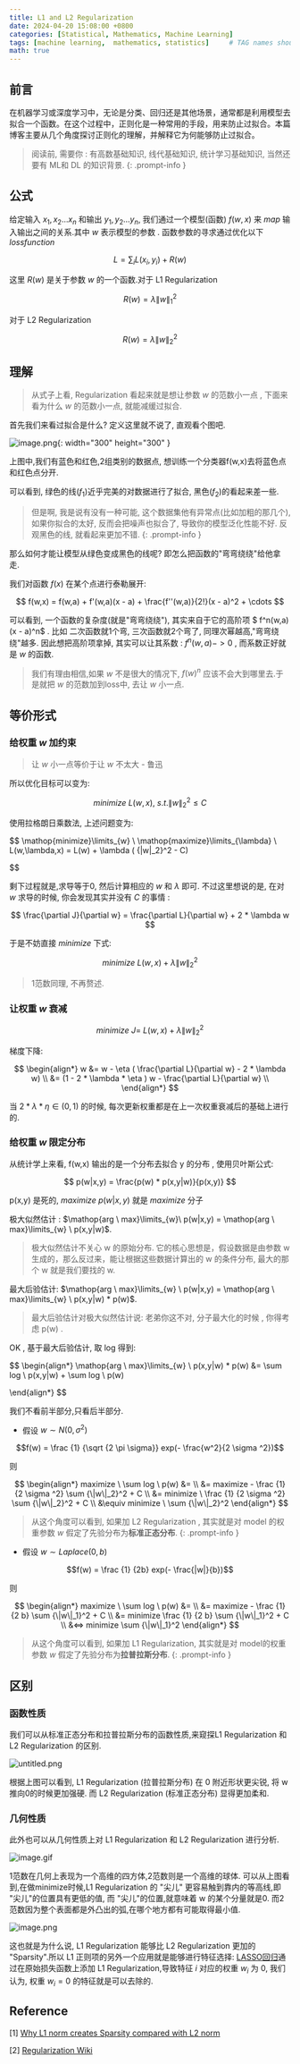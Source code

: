 ```yaml
---
title: L1 and L2 Regularization
date: 2024-04-20 15:08:00 +0800
categories: [Statistical, Mathematics, Machine Learning]
tags: [machine learning,  mathematics, statistics]     # TAG names should always be lowercase
math: true
---
```



## 前言

在机器学习或深度学习中，无论是分类、回归还是其他场景，通常都是利用模型去拟合一个函数。在这个过程中，正则化是一种常用的手段，用来防止过拟合。本篇博客主要从几个角度探讨正则化的理解，并解释它为何能够防止过拟合。


> 阅读前, 需要你 : 有高数基础知识, 线代基础知识, 统计学习基础知识, 当然还要有 ML和 DL 的知识背景.
{: .prompt-info }

## 公式

给定输入
$x_1,x_2...x_n$
和输出
$y_1,y_2...y_n$,
我们通过一个模型(函数)
$f(w,x)$
来 $map$ 输入输出之间的关系.其中 $w$ 表示模型的参数 . 函数参数的寻求通过优化以下 $loss function$

$$
L = \sum_{i} L(x_i,y_i)  + R(w)
$$

这里 $R(w)$ 是关于参数 $w$ 的一个函数.对于 L1 Regularization

$$R(w) = \lambda {\|w\|_1}^2$$

对于 L2 Regularization

$$R(w) = \lambda {\|w\|_2}^2$$ 


## 理解 

> 从式子上看, Regularization 看起来就是想让参数 $w$ 的范数小一点 , 下面来看为什么 $w$ 的范数小一点, 就能减缓过拟合. 


首先我们来看过拟合是什么? 定义这里就不说了, 直观看个图吧.

![image.png](https://s2.loli.net/2024/04/20/csCq1bnfWRQ7mg4.png){: width="300" height="300" }

上图中,我们有蓝色和红色,2组类别的数据点, 想训练一个分类器f(w,x)去将蓝色点和红色点分开. 

可以看到, 绿色的线($f_1$)近乎完美的对数据进行了拟合, 黑色($f_2$)的看起来差一些. 

> 但是啊, 我是说有没有一种可能, 这个数据集他有异常点(比如加粗的那几个), 如果你拟合的太好, 反而会把噪声也拟合了, 导致你的模型泛化性能不好. 反观黑色的线, 就看起来更加不错.
{: .prompt-info }

那么如何才能让模型从绿色变成黑色的线呢? 即怎么把函数的"弯弯绕绕"给他拿走. 

我们对函数 $f(x)$ 在某个点进行泰勒展开:

$$
f(w,x) = f(w,a) + f'(w,a)(x - a) + \frac{f''(w,a)}{2!}(x - a)^2 + \cdots
$$

可以看到, 一个函数的复杂度(就是"弯弯绕绕"), 其实来自于它的高阶项 $ f^n(w,a)(x - a)^n$ . 比如 二次函数就1个弯, 三次函数就2个弯了, 同理次幂越高,"弯弯绕绕"越多. 因此想把高阶项拿掉, 其实可以让其系数 : $f^n(w,a) -> 0$ , 而系数正好就是 $w$ 的函数. 

> 我们有理由相信,如果 $w$ 不是很大的情况下, $f(w)^n$ 应该不会大到哪里去.于是就把 $w$ 的范数加到loss中, 去让 $w$ 小一点.

## 等价形式

### 给权重 $w$ 加约束

> 让 $w$ 小一点等价于让 $w$ 不太大 - 鲁迅

所以优化目标可以变为:

$$
minimize \ L(w,x) , \ s.t. {\|w\|_2}^2 \leq C
$$

使用拉格朗日乘数法, 上述问题变为:

$$
\mathop{minimize}\limits_{w} \  \mathop{maximize}\limits_{\lambda} \ L(w,\lambda,x) = L(w) + \lambda ( {\|w\|_2}^2 -  C)

$$

剩下过程就是,求导等于0, 然后计算相应的 $w$ 和 $\lambda$ 即可. 不过这里想说的是, 在对 $w$ 求导的时候, 你会发现其实并没有 $C$ 的事情 :

$$
\frac{\partial J}{\partial w} = \frac{\partial L}{\partial w} + 2 * \lambda w
$$

于是不妨直接 $minimize$ 下式:

$$
minimize \ L(w,x) + \lambda {\|w\|_2}^2
$$

> 1范数同理, 不再赘述.

### 让权重 $w$ 衰减

$$
minimize \ J = \ L(w,x) + \lambda {\|w\|_2}^2
$$

梯度下降:

$$
\begin{align*}
w &= w - \eta ( \frac{\partial L}{\partial w} - 2 * \lambda w) \\
&= (1 - 2 * \lambda *  \eta ) w - \frac{\partial L}{\partial w} \\
\end{align*}
$$


当
$2 * \lambda *  \eta  \in (0,1)$
的时候, 每次更新权重都是在上一次权重衰减后的基础上进行的.


### 给权重 $w$ 限定分布

从统计学上来看, f(w,x) 输出的是一个分布去拟合 y 的分布 , 使用贝叶斯公式:

$$
p(w|x,y) = \frac{p(w) * p(x,y|w)}{p(x,y)} 
$$

p(x,y) 是死的, 
$maximize \ p(w|x,y)$ 
就是 $maximize$ 分子


极大似然估计 : 
$\mathop{arg \ max}\limits_{w}\ p(w|x,y) = \mathop{arg \ max}\limits_{w} \ p(x,y|w)$.

> 极大似然估计不关心 w 的原始分布. 它的核心思想是，假设数据是由参数 w 生成的，那么反过来，能让根据这些数据计算出的 w 的条件分布, 最大的那个 w 就是我们要找的 w.


最大后验估计: 
$\mathop{arg \ max}\limits_{w} \ p(w|x,y) = \mathop{arg \ max}\limits_{w} \ p(x,y|w) * p(w)$.

> 最大后验估计对极大似然估计说: 老弟你这不对, 分子最大化的时候 , 你得考虑 p(w) . 

OK , 基于最大后验估计, 取 log 得到:

$$
\begin{align*}
\mathop{arg \ max}\limits_{w} \ p(x,y|w) * p(w) &= \sum log \ p(x,y|w) + \sum log \ p(w)

\end{align*}
$$

我们不看前半部分,只看后半部分.

- 假设 $w \sim N(0 , \sigma ^ 2)$

$$f(w) = \frac {1} {\sqrt {2 \pi \sigma}} exp(- \frac{w^2}{2 \sigma ^2})$$

则

$$
\begin{align*}
maximize \  \sum log \ p(w) &= \\
&=  maximize - \frac {1} {2 \sigma ^2} \sum {\|w\|_2}^2 + C \\ 
&= minimize  \ \frac {1} {2 \sigma ^2} \sum {\|w\|_2}^2 + C \\  
&\equiv minimize \ \sum {\|w\|_2}^2 
\end{align*}
$$

> 从这个角度可以看到, 如果加 L2 Regularization , 其实就是对 model 的权重参数 $w$ 假定了先验分布为**标准正态分布**. 
{: .prompt-info }



- 假设 $w \sim Laplace(0 , b)$

$$f(w) = \frac {1} {2b} exp(- \frac{|w|}{b})$$

则

$$
\begin{align*}
maximize \  \sum log \ p(w) &= \\
&=  maximize - \frac {1} {2 b} \sum {\|w\|_1}^2 + C \\ 
&= minimize  \frac {1} {2 b} \sum {\|w\|_1}^2 + C \\  
&<=> minimize \sum {\|w\|_1}^2 
\end{align*}
$$

> 从这个角度可以看到, 如果加 L1 Regularization, 其实就是对 model的权重参数 $w$ 假定了先验分布为**拉普拉斯分布**. 
{: .prompt-info }


## 区别


### 函数性质


我们可以从标准正态分布和拉普拉斯分布的函数性质,来窥探L1 Regularization 和 L2 Regularization 的区别.

![untitled.png](https://s2.loli.net/2024/04/20/nhvpas6JESRMAUf.png)

根据上图可以看到, L1 Regularization (拉普拉斯分布) 在 0 附近形状更尖锐, 将 w 推向0的时候更加强硬. 而  L2 Regularization (标准正态分布) 显得更加柔和. 



### 几何性质

此外也可以从几何性质上对 L1 Regularization 和 L2 Regularization 进行分析.

![image.gif](https://miro.medium.com/v2/resize:fit:1600/format:webp/1*_e8BLNA749W_7yxi7hz-DA.gif)

1范数在几何上表现为一个高维的四方体,2范数则是一个高维的球体. 可以从上图看到,在做minimize时候,L1 Regularization 的 "尖儿" 更容易触到靠内的等高线,即 "尖儿"的位置具有更低的值, 而 "尖儿"的位置,就意味着 w 的某个分量就是0. 而2范数因为整个表面都是外凸出的弧,在哪个地方都有可能取得最小值.

![image.png](https://miro.medium.com/v2/resize:fit:1400/format:webp/1*GdOo-X5Mq2CYLzci6reoZw.png)

这也就是为什么说, L1 Regularization 能够比 L2 Regularization 更加的 "Sparsity".所以 L1 正则项的另外一个应用就是能够进行特征选择: [LASSO回归](https://en.wikipedia.org/wiki/Lasso_(statistics))通过在原始损失函数上添加 L1 Regularization,导致特征 $i$ 对应的权重 $w_i$ 为 0, 我们认为, 权重 $w_i=0$ 的特征就是可以去除的. 


## Reference

[1] [Why L1 norm creates Sparsity compared with L2 norm](https://satishkumarmoparthi.medium.com/why-l1-norm-creates-sparsity-compared-with-l2-norm-3c6fa9c607f4)

[2] [Regularization Wiki](https://en.wikipedia.org/wiki/Regularization_(mathematics))








